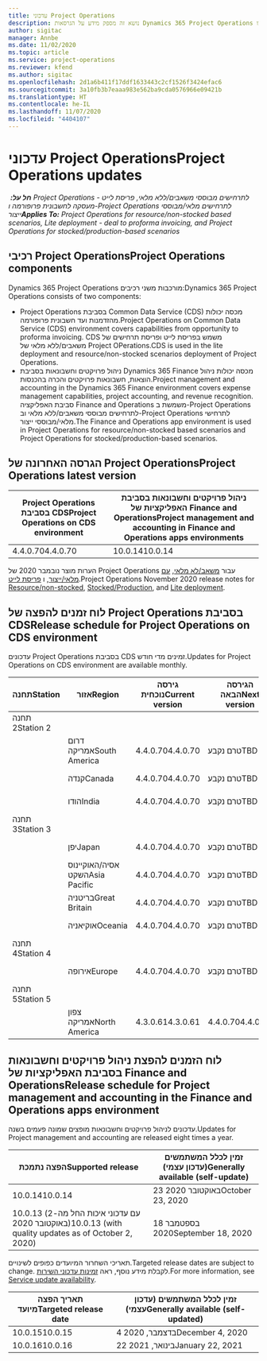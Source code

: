 ```yaml
---
title: עדכוני Project Operations
description: נושא זה מספק מידע על הגרסאות Dynamics 365 Project Operations שהופצו.
author: sigitac
manager: Annbe
ms.date: 11/02/2020
ms.topic: article
ms.service: project-operations
ms.reviewer: kfend
ms.author: sigitac
ms.openlocfilehash: 2d1a6b411f17ddf1633443c2cf1526f3424efac6
ms.sourcegitcommit: 3a10fb3b7eaaa983e562ba9cda0576966e09421b
ms.translationtype: HT
ms.contentlocale: he-IL
ms.lasthandoff: 11/07/2020
ms.locfileid: "4404107"
---
```

# <a name="project-operations-updates"></a><span data-ttu-id="25d25-103">עדכוני Project Operations</span><span class="sxs-lookup"><span data-stu-id="25d25-103">Project Operations updates</span></span>

<span data-ttu-id="25d25-104">_**חל על:** ‏ Project Operations לתרחישים מבוססי משאבים/ללא מלאי, פריסת לייט - מעסקה לחשבונית פרופורמה ו-Project Operations לתרחישים מלאי/מבוססי ייצור_</span><span class="sxs-lookup"><span data-stu-id="25d25-104">_**Applies To:** Project Operations for resource/non-stocked based scenarios, Lite deployment - deal to proforma invoicing, and Project Operations for stocked/production-based scenarios_</span></span>

## <a name="project-operations-components"></a><span data-ttu-id="25d25-105">רכיבי Project Operations</span><span class="sxs-lookup"><span data-stu-id="25d25-105">Project Operations components</span></span>

<span data-ttu-id="25d25-106">Dynamics 365 Project Operations מורכבות משני רכיבים:</span><span class="sxs-lookup"><span data-stu-id="25d25-106">Dynamics 365 Project Operations consists of two components:</span></span>

- <span data-ttu-id="25d25-107">Project Operations בסביבת Common Data Service‏ (CDS) מכסה יכולות מהזדמנות ועד חשבונית פרופורמה.</span><span class="sxs-lookup"><span data-stu-id="25d25-107">Project Operations on Common Data Service (CDS) environment covers capabilities from opportunity to proforma invoicing.</span></span> <span data-ttu-id="25d25-108">CDS משמש בפריסת לייט ופריסת תרחישים של משאבים/ללא מלאי של Project OPerations.</span><span class="sxs-lookup"><span data-stu-id="25d25-108">CDS is used in the lite deployment and resource/non-stocked scenarios deployment of Project Operations.</span></span>
- <span data-ttu-id="25d25-109">ניהול פרויקטים וחשבונאות בסביבת Dynamics 365 Finance מכסה יכולות ניהול הוצאות, חשבונאות פרויקטים והכרה בהכנסות.</span><span class="sxs-lookup"><span data-stu-id="25d25-109">Project management and accounting in the Dynamics 365 Finance environment covers expense management capabilities, project accounting, and revenue recognition.</span></span> <span data-ttu-id="25d25-110">סביבת האפליקציה‏ Finance and Operations ‏משמשת ב-Project Operations‏‏ לתרחישים מבוססי משאבים/ללא מלאי וב-Project Operations לתרחישי מלאי/מבוססי ייצור.</span><span class="sxs-lookup"><span data-stu-id="25d25-110">The Finance and Operations app environment is used in Project Operations for resource/non-stocked based scenarios and Project Operations for stocked/production-based scenarios.</span></span>

## <a name="project-operations-latest-version"></a><span data-ttu-id="25d25-111">הגרסה האחרונה של Project Operations</span><span class="sxs-lookup"><span data-stu-id="25d25-111">Project Operations latest version</span></span>

| <span data-ttu-id="25d25-112">Project Operations בסביבת CDS</span><span class="sxs-lookup"><span data-stu-id="25d25-112">Project Operations on CDS environment</span></span> | <span data-ttu-id="25d25-113">ניהול פרויקטים וחשבונאות בסביבת האפליקציות של Finance and Operations</span><span class="sxs-lookup"><span data-stu-id="25d25-113">Project management and accounting in Finance and Operations apps environments</span></span> |
| --- | --- |
| <span data-ttu-id="25d25-114">4.4.0.70</span><span class="sxs-lookup"><span data-stu-id="25d25-114">4.4.0.70</span></span> | <span data-ttu-id="25d25-115">10.0.14</span><span class="sxs-lookup"><span data-stu-id="25d25-115">10.0.14</span></span> |

<span data-ttu-id="25d25-116">הערות מוצר נובמבר 2020 של Project Operations עבור [משאב/לא מלאי](whats-new-nov-2020-resource-based.md), [עם מלאי/ייצור](../prod-pma/whats-new/whats-new-nov-2020-production-based.md), ו [פריסת לייט](../pro/whats-new/whats-new-nov-2020-lite.md).</span><span class="sxs-lookup"><span data-stu-id="25d25-116">Project Operations November 2020 release notes for [Resource/non-stocked](whats-new-nov-2020-resource-based.md), [Stocked/Production](../prod-pma/whats-new/whats-new-nov-2020-production-based.md), and [Lite deployment](../pro/whats-new/whats-new-nov-2020-lite.md).</span></span>

## <a name="release-schedule-for-project-operations-on-cds-environment"></a><span data-ttu-id="25d25-117">לוח זמנים להפצה של Project Operations בסביבת CDS</span><span class="sxs-lookup"><span data-stu-id="25d25-117">Release schedule for Project Operations on CDS environment</span></span>

<span data-ttu-id="25d25-118">עדכונים Project Operations בסביבת CDS זמינים מדי חודש.</span><span class="sxs-lookup"><span data-stu-id="25d25-118">Updates for Project Operations on CDS environment are available monthly.</span></span> 

| <span data-ttu-id="25d25-119">תחנה</span><span class="sxs-lookup"><span data-stu-id="25d25-119">Station</span></span>   | <span data-ttu-id="25d25-120">אזור</span><span class="sxs-lookup"><span data-stu-id="25d25-120">Region</span></span>        | <span data-ttu-id="25d25-121">גירסה נוכחית</span><span class="sxs-lookup"><span data-stu-id="25d25-121">Current version</span></span> | <span data-ttu-id="25d25-122">הגירסה הבאה</span><span class="sxs-lookup"><span data-stu-id="25d25-122">Next version</span></span> | <span data-ttu-id="25d25-123">זמין לכלל המשתמשים</span><span class="sxs-lookup"><span data-stu-id="25d25-123">Generally available</span></span> |
|-----------|---------------|-----------------|--------------|---------------------|
| <span data-ttu-id="25d25-124">תחנה 2</span><span class="sxs-lookup"><span data-stu-id="25d25-124">Station 2</span></span> |   &nbsp;      |    &nbsp;       | &nbsp;       |      &nbsp;         |
|   &nbsp;  | <span data-ttu-id="25d25-125">דרום אמריקה</span><span class="sxs-lookup"><span data-stu-id="25d25-125">South America</span></span> |  <span data-ttu-id="25d25-126">4.4.0.70</span><span class="sxs-lookup"><span data-stu-id="25d25-126">4.4.0.70</span></span>       | <span data-ttu-id="25d25-127">טרם נקבע</span><span class="sxs-lookup"><span data-stu-id="25d25-127">TBD</span></span>     | <span data-ttu-id="25d25-128">"20-נוב׳-20"</span><span class="sxs-lookup"><span data-stu-id="25d25-128">20-Nov-20</span></span>           |
|    &nbsp; | <span data-ttu-id="25d25-129">קנדה</span><span class="sxs-lookup"><span data-stu-id="25d25-129">Canada</span></span>        |  <span data-ttu-id="25d25-130">4.4.0.70</span><span class="sxs-lookup"><span data-stu-id="25d25-130">4.4.0.70</span></span>       | <span data-ttu-id="25d25-131">טרם נקבע</span><span class="sxs-lookup"><span data-stu-id="25d25-131">TBD</span></span>     | <span data-ttu-id="25d25-132">"20-נוב׳-20"</span><span class="sxs-lookup"><span data-stu-id="25d25-132">20-Nov-20</span></span>           |
|   &nbsp;  | <span data-ttu-id="25d25-133">הודו</span><span class="sxs-lookup"><span data-stu-id="25d25-133">India</span></span>         |  <span data-ttu-id="25d25-134">4.4.0.70</span><span class="sxs-lookup"><span data-stu-id="25d25-134">4.4.0.70</span></span>       | <span data-ttu-id="25d25-135">טרם נקבע</span><span class="sxs-lookup"><span data-stu-id="25d25-135">TBD</span></span>     | <span data-ttu-id="25d25-136">"20-נוב׳-20"</span><span class="sxs-lookup"><span data-stu-id="25d25-136">20-Nov-20</span></span>           |
| <span data-ttu-id="25d25-137">תחנה 3</span><span class="sxs-lookup"><span data-stu-id="25d25-137">Station 3</span></span>  |      &nbsp;   |     &nbsp;      |     &nbsp;   |      &nbsp;         |
|   &nbsp;  | <span data-ttu-id="25d25-138">יפן</span><span class="sxs-lookup"><span data-stu-id="25d25-138">Japan</span></span>         |  <span data-ttu-id="25d25-139">4.4.0.70</span><span class="sxs-lookup"><span data-stu-id="25d25-139">4.4.0.70</span></span>       | <span data-ttu-id="25d25-140">טרם נקבע</span><span class="sxs-lookup"><span data-stu-id="25d25-140">TBD</span></span>     | <span data-ttu-id="25d25-141">04-דצמ'-20</span><span class="sxs-lookup"><span data-stu-id="25d25-141">04-Dec-20</span></span>           |
|   &nbsp;  | <span data-ttu-id="25d25-142">אסיה/האוקיינוס השקט</span><span class="sxs-lookup"><span data-stu-id="25d25-142">Asia Pacific</span></span>  |  <span data-ttu-id="25d25-143">4.4.0.70</span><span class="sxs-lookup"><span data-stu-id="25d25-143">4.4.0.70</span></span>       | <span data-ttu-id="25d25-144">טרם נקבע</span><span class="sxs-lookup"><span data-stu-id="25d25-144">TBD</span></span>     | <span data-ttu-id="25d25-145">04-דצמ'-20</span><span class="sxs-lookup"><span data-stu-id="25d25-145">04-Dec-20</span></span>           |
|   &nbsp;  | <span data-ttu-id="25d25-146">בריטניה</span><span class="sxs-lookup"><span data-stu-id="25d25-146">Great Britain</span></span> |  <span data-ttu-id="25d25-147">4.4.0.70</span><span class="sxs-lookup"><span data-stu-id="25d25-147">4.4.0.70</span></span>       | <span data-ttu-id="25d25-148">טרם נקבע</span><span class="sxs-lookup"><span data-stu-id="25d25-148">TBD</span></span>     | <span data-ttu-id="25d25-149">04-דצמ'-20</span><span class="sxs-lookup"><span data-stu-id="25d25-149">04-Dec-20</span></span>           |
|   &nbsp;  | <span data-ttu-id="25d25-150">אוקיאניה</span><span class="sxs-lookup"><span data-stu-id="25d25-150">Oceania</span></span>       |  <span data-ttu-id="25d25-151">4.4.0.70</span><span class="sxs-lookup"><span data-stu-id="25d25-151">4.4.0.70</span></span>       | <span data-ttu-id="25d25-152">טרם נקבע</span><span class="sxs-lookup"><span data-stu-id="25d25-152">TBD</span></span>     | <span data-ttu-id="25d25-153">04-דצמ'-20</span><span class="sxs-lookup"><span data-stu-id="25d25-153">04-Dec-20</span></span>           |
| <span data-ttu-id="25d25-154">תחנה 4</span><span class="sxs-lookup"><span data-stu-id="25d25-154">Station 4</span></span> |     &nbsp;    |     &nbsp;      |     &nbsp;   |      &nbsp;         |
|   &nbsp;  | <span data-ttu-id="25d25-155">אירופה</span><span class="sxs-lookup"><span data-stu-id="25d25-155">Europe</span></span>        |  <span data-ttu-id="25d25-156">4.4.0.70</span><span class="sxs-lookup"><span data-stu-id="25d25-156">4.4.0.70</span></span>       | <span data-ttu-id="25d25-157">טרם נקבע</span><span class="sxs-lookup"><span data-stu-id="25d25-157">TBD</span></span>     | <span data-ttu-id="25d25-158">11-דצמ'-20</span><span class="sxs-lookup"><span data-stu-id="25d25-158">11-Dec-20</span></span>           |
| <span data-ttu-id="25d25-159">תחנה 5</span><span class="sxs-lookup"><span data-stu-id="25d25-159">Station 5</span></span> |     &nbsp;    |     &nbsp;      |     &nbsp;   |      &nbsp;         |
|   &nbsp;  | <span data-ttu-id="25d25-160">צפון אמריקה</span><span class="sxs-lookup"><span data-stu-id="25d25-160">North America</span></span> | <span data-ttu-id="25d25-161">4.3.0.61</span><span class="sxs-lookup"><span data-stu-id="25d25-161">4.3.0.61</span></span>        | <span data-ttu-id="25d25-162">4.4.0.70</span><span class="sxs-lookup"><span data-stu-id="25d25-162">4.4.0.70</span></span>     | <span data-ttu-id="25d25-163">15-נוב׳-20</span><span class="sxs-lookup"><span data-stu-id="25d25-163">15-Nov-20</span></span>           |

## <a name="release-schedule-for-project-management-and-accounting-in-the-finance-and-operations-apps-environment"></a><span data-ttu-id="25d25-164">לוח הזמנים להפצת ניהול פרויקטים וחשבונאות בסביבת האפליקציות של Finance and Operations</span><span class="sxs-lookup"><span data-stu-id="25d25-164">Release schedule for Project management and accounting in the Finance and Operations apps environment</span></span>

<span data-ttu-id="25d25-165">עדכונים לניהול פרויקטים וחשבונאות מופצים שמונה פעמים בשנה.</span><span class="sxs-lookup"><span data-stu-id="25d25-165">Updates for Project management and accounting are released eight times a year.</span></span>

| <span data-ttu-id="25d25-166">הפצה נתמכת</span><span class="sxs-lookup"><span data-stu-id="25d25-166">Supported release</span></span> | <span data-ttu-id="25d25-167">זמין לכלל המשתמשים (עדכון עצמי)</span><span class="sxs-lookup"><span data-stu-id="25d25-167">Generally available (self-update)</span></span> |
| --- | --- |
| <span data-ttu-id="25d25-168">10.0.14</span><span class="sxs-lookup"><span data-stu-id="25d25-168">10.0.14</span></span> | <span data-ttu-id="25d25-169">23 באוקטובר 2020</span><span class="sxs-lookup"><span data-stu-id="25d25-169">October 23, 2020</span></span> |
| <span data-ttu-id="25d25-170">10.0.13 (עם עדכוני איכות החל מה-2 באוקטובר 2020)</span><span class="sxs-lookup"><span data-stu-id="25d25-170">10.0.13 (with quality updates as of October 2, 2020)</span></span> | <span data-ttu-id="25d25-171">18 בספטמבר 2020</span><span class="sxs-lookup"><span data-stu-id="25d25-171">September 18, 2020</span></span> |

<span data-ttu-id="25d25-172">תאריכי השחרור המיועדים כפופים לשינויים.</span><span class="sxs-lookup"><span data-stu-id="25d25-172">Targeted release dates are subject to change.</span></span> <span data-ttu-id="25d25-173">לקבלת מידע נוסף, ראה [זמינות עדכוני השירות](https://docs.microsoft.com/dynamics365/fin-ops-core/fin-ops/get-started/public-preview-releases?toc=/dynamics365/finance/toc.json).</span><span class="sxs-lookup"><span data-stu-id="25d25-173">For more information, see [Service update availability](https://docs.microsoft.com/dynamics365/fin-ops-core/fin-ops/get-started/public-preview-releases?toc=/dynamics365/finance/toc.json).</span></span>

| <span data-ttu-id="25d25-174">תאריך הפצה מיועד</span><span class="sxs-lookup"><span data-stu-id="25d25-174">Targeted release date</span></span> | <span data-ttu-id="25d25-175">זמין לכלל המשתמשים (עדכון עצמי)</span><span class="sxs-lookup"><span data-stu-id="25d25-175">Generally available (self- updated)</span></span> |
| --- | --- |
| <span data-ttu-id="25d25-176">10.0.15</span><span class="sxs-lookup"><span data-stu-id="25d25-176">10.0.15</span></span> | <span data-ttu-id="25d25-177">4 בדצמבר, 2020</span><span class="sxs-lookup"><span data-stu-id="25d25-177">December 4, 2020</span></span> |
| <span data-ttu-id="25d25-178">10.0.16</span><span class="sxs-lookup"><span data-stu-id="25d25-178">10.0.16</span></span> | <span data-ttu-id="25d25-179">22 בינואר, 2021</span><span class="sxs-lookup"><span data-stu-id="25d25-179">January 22, 2021</span></span> |

